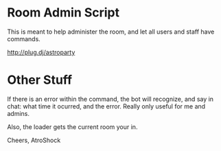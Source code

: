 Room Admin Script
=====
This is meant to help administer the room, and let all users and staff have commands.

http://plug.dj/astroparty

Other Stuff
==
If there is an error within the command, the bot will recognize, and say in chat: what time it ocurred, and the error. Really only useful for me and admins.

Also, the loader gets the current room your in.

Cheers,
AtroShock
